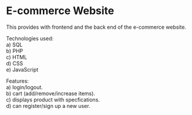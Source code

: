 # E-commerce Website
  
This provides with frontend and the back end of the e-commerce website.  
  
Technologies used:  
a) SQL  
b) PHP  
c) HTML  
d) CSS  
e) JavaScript  

Features:  
a) login/logout.  
b) cart (add/remove/increase items).  
c) displays product with specfications.    
d) can register/sign up a new user.  
